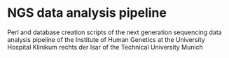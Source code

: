 # NGS data analysis pipeline

Perl and database creation scripts of the next generation sequencing data analysis pipeline of the Institute of Human Genetics at the University Hospital Klinikum rechts der Isar of the Technical University Munich
